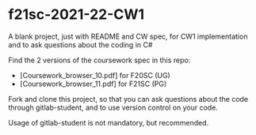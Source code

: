 # f21sc-2021-22-CW1

A blank project, just with README and CW spec, for CW1 implementation and to ask questions about the coding in C#

Find the 2 versions of the coursework spec in this repo:
- [Coursework_browser_10.pdf] for F20SC (UG)
- [Coursework_browser_11.pdf] for F21SC (PG)

Fork and clone this project, so that you can ask questions about the code through gitlab-student,
and to use version control on your code.

Usage of gitlab-student is not mandatory, but recommended.

